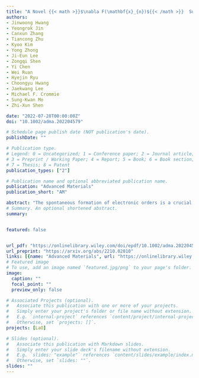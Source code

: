 ```yaml
---
title: "A Novel {{< math >}}$\nabla F(\mathbf{x}_{n})${{< /math >}}  Superstructure in Epitaxially Grown 1T-TaTe$_2$"
authors:
- Jinwoong Hwang
- Yeongrok Jin
- Canxun Zhang
- Tiancong Zhu
- Kyoo Kim
- Yong Zhong
- Ji‐Eun Lee
- Zongqi Shen
- Yi Chen
- Wei Ruan
- Hyejin Ryu
- Choongyu Hwang
- Jaekwang Lee
- Michael F. Crommie
- Sung‐Kwan Mo
- Zhi‐Xun Shen

date: "2022-07-28T00:00:00Z"
doi: "10.1002/adma.202204579"

# Schedule page publish date (NOT publication's date).
publishDate: ""

# Publication type.
# Legend: 0 = Uncategorized; 1 = Conference paper; 2 = Journal article;
# 3 = Preprint / Working Paper; 4 = Report; 5 = Book; 6 = Book section;
# 7 = Thesis; 8 = Patent
publication_types: ["2"]

# Publication name and optional abbreviated publication name.
publication: "Advanced Materials"
publication_short: "AM"

abstract: "The spontaneous formation of electronic orders is a crucial element for understanding complex quantum states and engineering heterostructures in 2D materials. A novel {{< math >}}$\sqrt{19}\times\sqrt{19}${{< /math >}} charge order in few-layer-thick 1T-TaTe$_{2}$ transition metal dichalcogenide films grown by molecular beam epitaxy, which has not been realized, is report. The photoemission and scanning probe measurements demonstrate that monolayer 1T-TaTe$_{2}$ exhibits a variety of metastable charge density wave orders, including the {{< math >}}$\sqrt{19}\times\sqrt{19}${{< /math >}} superstructure, which can be selectively stabilized by controlling the post-growth annealing temperature. Moreover, it is found that only the {{< math >}}$\sqrt{19}\times\sqrt{19}${{< /math >}} order persists in 1T-TaTe$_{2}$ films thicker than a monolayer, up to 8 layers. The findings identify the previously unrealized novel electronic order in a much-studied transition metal dichalcogenide and provide a viable route to control it within the epitaxial growth process."
# Summary. An optional shortened abstract.
summary: 


featured: false


url_pdf: "https://onlinelibrary.wiley.com/doi/epdf/10.1002/adma.202204579"
url_preprint: "https://arxiv.org/abs/2210.02010"
links: [{name: "Advanced Materials", url: "https://onlinelibrary.wiley.com/doi/full/10.1002/adma.202204579"}]
# Featured image
# To use, add an image named `featured.jpg/png` to your page's folder. 
image:
  caption: ""
  focal_point: ""
  preview_only: false

# Associated Projects (optional).
#   Associate this publication with one or more of your projects.
#   Simply enter your project's folder or file name without extension.
#   E.g. `internal-project` references `content/project/internal-project/index.md`.
#   Otherwise, set `projects: []`.
projects: [LaO]

# Slides (optional).
#   Associate this publication with Markdown slides.
#   Simply enter your slide deck's filename without extension.
#   E.g. `slides: "example"` references `content/slides/example/index.md`.
#   Otherwise, set `slides: ""`.
slides: ""
---
```

